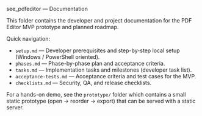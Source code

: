 see_pdfeditor — Documentation

This folder contains the developer and project documentation for the PDF Editor MVP prototype and planned roadmap.

Quick navigation:

- `setup.md` — Developer prerequisites and step-by-step local setup (Windows / PowerShell oriented).
- `phases.md` — Phase-by-phase plan and acceptance criteria.
- `tasks.md` — Implementation tasks and milestones (developer task list).
- `acceptance-tests.md` — Acceptance criteria and test cases for the MVP.
- `checklists.md` — Security, QA, and release checklists.

For a hands-on demo, see the `prototype/` folder which contains a small static prototype (open → reorder → export) that can be served with a static server.
